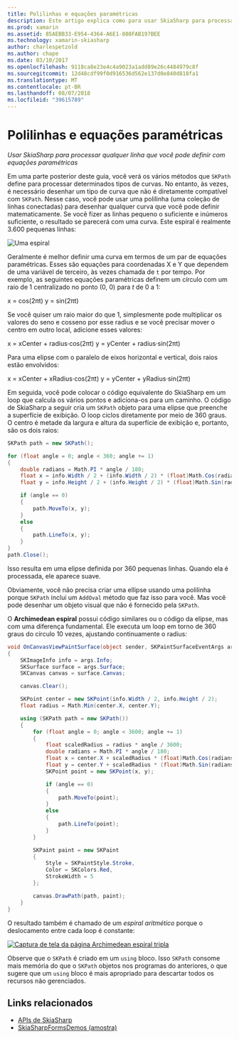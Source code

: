 ```yaml
---
title: Polilinhas e equações paramétricas
description: Este artigo explica como para usar SkiaSharp para processar qualquer linha, você pode definir com equações paramétricas e demonstra isso com o código de exemplo.
ms.prod: xamarin
ms.assetid: 85AEBB33-E954-4364-A6E1-808FAB197BEE
ms.technology: xamarin-skiasharp
author: charlespetzold
ms.author: chape
ms.date: 03/10/2017
ms.openlocfilehash: 9118ca8e23e4c4a9023a1add89e26c4484979c8f
ms.sourcegitcommit: 12d48cdf99f0d916536d562e137d0e840d818fa1
ms.translationtype: MT
ms.contentlocale: pt-BR
ms.lasthandoff: 08/07/2018
ms.locfileid: "39615789"
---
```

# <a name="polylines-and-parametric-equations"></a>Polilinhas e equações paramétricas

_Usar SkiaSharp para processar qualquer linha que você pode definir com equações paramétricas_

Em uma parte posterior deste guia, você verá os vários métodos que `SKPath` define para processar determinados tipos de curvas. No entanto, às vezes, é necessário desenhar um tipo de curva que não é diretamente compatível com `SKPath`. Nesse caso, você pode usar uma polilinha (uma coleção de linhas conectadas) para desenhar qualquer curva que você pode definir matematicamente. Se você fizer as linhas pequeno o suficiente e inúmeros suficiente, o resultado se parecerá com uma curva. Este espiral é realmente 3.600 pequenas linhas:

![](polylines-images/spiralexample.png "Uma espiral")

Geralmente é melhor definir uma curva em termos de um par de equações paramétricas. Esses são equações para coordenadas X e Y que dependem de uma variável de terceiro, às vezes chamada de `t` por tempo. Por exemplo, as seguintes equações paramétricas definem um círculo com um raio de 1 centralizado no ponto (0, 0) para *t* de 0 a 1:

 x = cos(2πt) y = sin(2πt)

 Se você quiser um raio maior do que 1, simplesmente pode multiplicar os valores do seno e cosseno por esse radius e se você precisar mover o centro em outro local, adicione esses valores:

 x = xCenter + radius·cos(2πt) y = yCenter + radius·sin(2πt)

Para uma elipse com o paralelo de eixos horizontal e vertical, dois raios estão envolvidos:

x = xCenter + xRadius·cos(2πt) y = yCenter + yRadius·sin(2πt)

Em seguida, você pode colocar o código equivalente do SkiaSharp em um loop que calcula os vários pontos e adiciona-os para um caminho. O código de SkiaSharp a seguir cria um `SKPath` objeto para uma elipse que preenche a superfície de exibição. O loop ciclos diretamente por meio de 360 graus. O centro é metade da largura e altura da superfície de exibição e, portanto, são os dois raios:

```csharp
SKPath path = new SKPath();

for (float angle = 0; angle < 360; angle += 1)
{
    double radians = Math.PI * angle / 180;
    float x = info.Width / 2 + (info.Width / 2) * (float)Math.Cos(radians);
    float y = info.Height / 2 + (info.Height / 2) * (float)Math.Sin(radians);

    if (angle == 0)
    {
        path.MoveTo(x, y);
    }
    else
    {
        path.LineTo(x, y);
    }
}
path.Close();
```

Isso resulta em uma elipse definida por 360 pequenas linhas. Quando ela é processada, ele aparece suave.

Obviamente, você não precisa criar uma ellipse usando uma polilinha porque `SKPath` inclui um `AddOval` método que faz isso para você. Mas você pode desenhar um objeto visual que não é fornecido pela `SKPath`.

O **Archimedean espiral** possui código similares ou o código da elipse, mas com uma diferença fundamental. Ele executa um loop em torno de 360 graus do círculo 10 vezes, ajustando continuamente o radius:

```csharp
void OnCanvasViewPaintSurface(object sender, SKPaintSurfaceEventArgs args)
{
    SKImageInfo info = args.Info;
    SKSurface surface = args.Surface;
    SKCanvas canvas = surface.Canvas;

    canvas.Clear();

    SKPoint center = new SKPoint(info.Width / 2, info.Height / 2);
    float radius = Math.Min(center.X, center.Y);

    using (SKPath path = new SKPath())
    {
        for (float angle = 0; angle < 3600; angle += 1)
        {
            float scaledRadius = radius * angle / 3600;
            double radians = Math.PI * angle / 180;
            float x = center.X + scaledRadius * (float)Math.Cos(radians);
            float y = center.Y + scaledRadius * (float)Math.Sin(radians);
            SKPoint point = new SKPoint(x, y);

            if (angle == 0)
            {
                path.MoveTo(point);
            }
            else
            {
                path.LineTo(point);
            }
        }

        SKPaint paint = new SKPaint
        {
            Style = SKPaintStyle.Stroke,
            Color = SKColors.Red,
            StrokeWidth = 5
        };

        canvas.DrawPath(path, paint);
    }
}
```

O resultado também é chamado de um *espiral aritmético* porque o deslocamento entre cada loop é constante:

[![](polylines-images/archimedeanspiral-small.png "Captura de tela da página Archimedean espiral tripla")](polylines-images/archimedeanspiral-large.png#lightbox "tripla captura de tela da página Archimedean espiral")

Observe que o `SKPath` é criado em um `using` bloco. Isso `SKPath` consome mais memória do que o `SKPath` objetos nos programas do anteriores, o que sugere que um `using` bloco é mais apropriado para descartar todos os recursos não gerenciados.


## <a name="related-links"></a>Links relacionados

- [APIs de SkiaSharp](https://developer.xamarin.com/api/root/SkiaSharp/)
- [SkiaSharpFormsDemos (amostra)](https://developer.xamarin.com/samples/xamarin-forms/SkiaSharpForms/Demos/)
